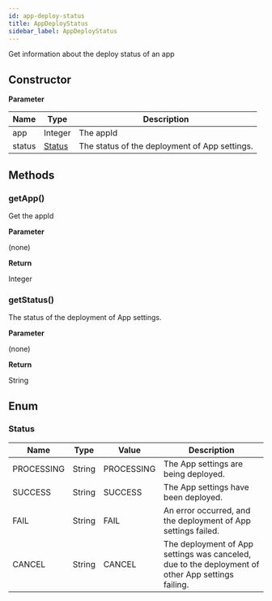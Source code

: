 ```yaml
---
id: app-deploy-status
title: AppDeployStatus
sidebar_label: AppDeployStatus
---
```


Get information about the deploy status of an app

## Constructor

**Parameter**

| Name| Type| Description |
| --- | --- | --- |
| app | Integer | The appId
| status | [Status](#status) | The status of the deployment of App settings.

## Methods

### getApp()

Get the appId

**Parameter**

(none)

**Return**

Integer

### getStatus()

The status of the deployment of App settings.

**Parameter**

(none)

**Return**

String

## Enum

### Status

| Name | Type | Value | Description |
| --- | --- | --- | --- |
| PROCESSING | String | PROCESSING | The App settings are being deployed.
| SUCCESS | String | SUCCESS | The App settings have been deployed.
| FAIL | String | FAIL | An error occurred, and the deployment of App settings failed.
| CANCEL | String | CANCEL | The deployment of App settings was canceled, due to the deployment of other App settings failing.